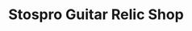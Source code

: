 ---
title: "Stospro Guitar Relic Shop"
url: /montpellier/stospro-guitar-relic-shop/
shop: Instrumente
---